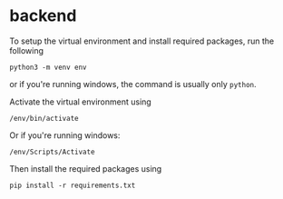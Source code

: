 # backend

To setup the virtual environment and install required packages, run the following

    python3 -m venv env

or if you're running windows, the command is usually only `python`.

Activate the virtual environment using

    /env/bin/activate

Or if you're running windows:

    /env/Scripts/Activate

Then install the required packages using

    pip install -r requirements.txt